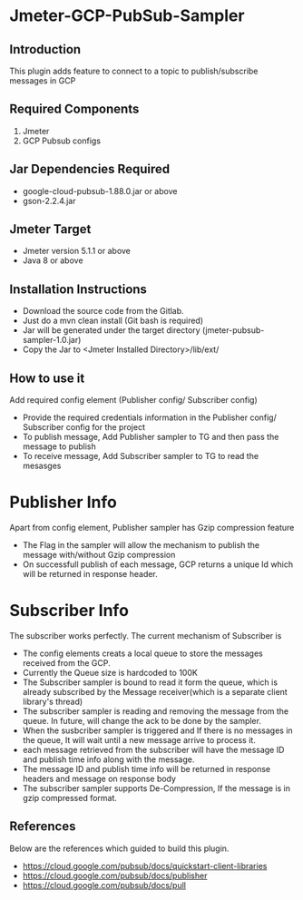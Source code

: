 # Jmeter-GCP-PubSub-Sampler

## Introduction

This plugin adds feature to connect to a topic to publish/subscribe messages in GCP

## Required Components

1. Jmeter
2. GCP Pubsub configs


## Jar Dependencies Required

* google-cloud-pubsub-1.88.0.jar or above
* gson-2.2.4.jar

## Jmeter Target

* Jmeter version 5.1.1 or above
* Java 8 or above

## Installation Instructions

* Download the source code from the Gitlab.
* Just do a mvn clean install (Git bash is required)
* Jar will be generated under the target directory (jmeter-pubsub-sampler-1.0.jar)
* Copy the Jar to \<Jmeter Installed Directory\>/lib/ext/

## How to use it
Add required config element (Publisher config/ Subscriber config)

* Provide the required credentials information in the Publisher config/ Subscriber config for the project
* To publish message, Add Publisher sampler to TG and then pass the message to publish
* To receive message, Add Subscriber sampler to TG to read the mesasges

# Publisher Info
Apart from config element, Publisher sampler has Gzip compression feature
* The Flag in the sampler will allow the mechanism to publish the message with/without Gzip compression 
* On successfull publish of each message, GCP returns a unique Id which will be returned in response header.

# Subscriber Info
The subscriber works perfectly. The current mechanism of Subscriber is 
* The config elements creats a local queue to store the messages received from the GCP.
* Currently the Queue size is hardcoded to 100K 
* The Subscriber sampler is bound to read it form the queue, which is already subscribed by the Message receiver(which is a separate client library's thread)
* The subscriber sampler is reading and removing the message from the queue. In future, will change the ack to be done by the sampler.
* When the susbcriber sampler is triggered and If there is no messages in the queue, It will wait until a new message arrive to process it.
* each message retrieved from the subscriber will have the message ID and publish time info along with the message.
* The message ID and publish time info will be returned in response headers and message on response body
* The subscriber sampler supports De-Compression, If the message is in gzip compressed format.


## References

Below are the references which guided to build this plugin.

* https://cloud.google.com/pubsub/docs/quickstart-client-libraries
* https://cloud.google.com/pubsub/docs/publisher
* https://cloud.google.com/pubsub/docs/pull
